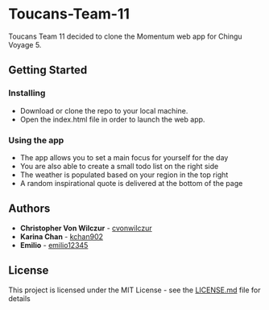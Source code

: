 # Toucans-Team-11

Toucans Team 11 decided to clone the Momentum web app for Chingu Voyage 5.

## Getting Started

### Installing

* Download or clone the repo to your local machine.
* Open the index.html file in order to launch the web app.

### Using the app

* The app allows you to set a main focus for yourself for the day
* You are also able to create a small todo list on the right side
* The weather is populated based on your region in the top right
* A random inspirational quote is delivered at the bottom of the page

## Authors

* **Christopher Von Wilczur** - [cvonwilczur](https://github.com/cvonwilczur)
* **Karina Chan** - [kchan902](https://github.com/kchan902)
* **Emilio** - [emilio12345](https://github.com/emilio12345)


## License

This project is licensed under the MIT License - see the [LICENSE.md](LICENSE.md) file for details

